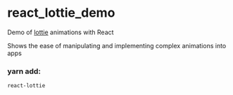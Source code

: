 # react_lottie_demo

Demo of [lottie](https://lottiefiles.com/) animations with React

Shows the ease of manipulating and implementing complex animations into apps

### yarn add:

`react-lottie`
